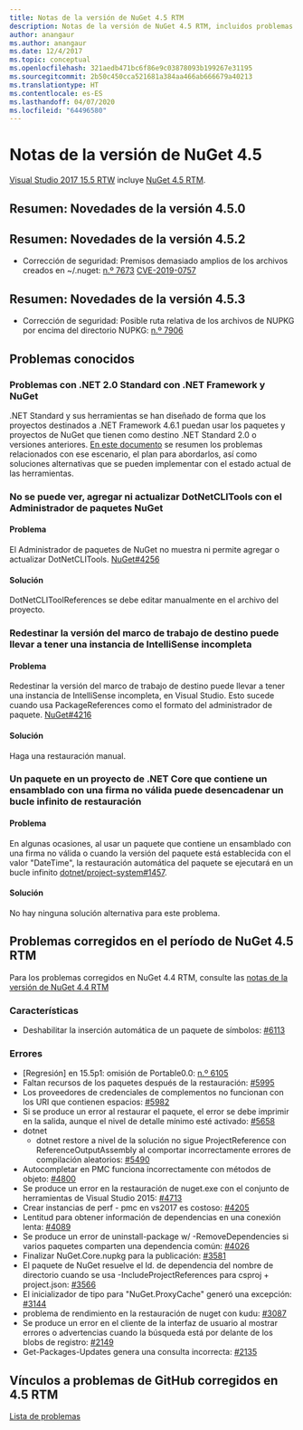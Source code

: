 ```yaml
---
title: Notas de la versión de NuGet 4.5 RTM
description: Notas de la versión de NuGet 4.5 RTM, incluidos problemas conocidos, correcciones de errores, características agregadas y DCR.
author: anangaur
ms.author: anangaur
ms.date: 12/4/2017
ms.topic: conceptual
ms.openlocfilehash: 321aedb471bc6f86e9c03878093b199267e31195
ms.sourcegitcommit: 2b50c450cca521681a384aa466ab666679a40213
ms.translationtype: HT
ms.contentlocale: es-ES
ms.lasthandoff: 04/07/2020
ms.locfileid: "64496580"
---
```

# <a name="nuget-45-release-notes"></a>Notas de la versión de NuGet 4.5

[Visual Studio 2017 15.5 RTW](https://www.visualstudio.com/news/releasenotes/vs2017-relnotes) incluye [NuGet 4.5 RTM](https://dist.nuget.org/win-x86-commandline/v4.5.0/nuget.exe).

## <a name="summary-whats-new-in-450"></a>Resumen: Novedades de la versión 4.5.0

## <a name="summary-whats-new-in-452"></a>Resumen: Novedades de la versión 4.5.2

* Corrección de seguridad: Premisos demasiado amplios de los archivos creados en ~/.nuget: [n.º 7673](https://github.com/NuGet/Home/issues/7673) [CVE-2019-0757](https://portal.msrc.microsoft.com/en-us/security-guidance/advisory/CVE-2019-0757)

## <a name="summary-whats-new-in-453"></a>Resumen: Novedades de la versión 4.5.3

* Corrección de seguridad: Posible ruta relativa de los archivos de NUPKG por encima del directorio NUPKG: [n.º 7906](https://github.com/NuGet/Home/issues/7906)

## <a name="known-issues"></a>Problemas conocidos

### <a name="issues-with-net-standard-20-with-net-framework--nuget"></a>Problemas con .NET 2.0 Standard con .NET Framework y NuGet 

.NET Standard y sus herramientas se han diseñado de forma que los proyectos destinados a .NET Framework 4.6.1 puedan usar los paquetes y proyectos de NuGet que tienen como destino .NET Standard 2.0 o versiones anteriores. [En este documento](https://github.com/dotnet/standard/issues/481) se resumen los problemas relacionados con ese escenario, el plan para abordarlos, así como soluciones alternativas que se pueden implementar con el estado actual de las herramientas.

### <a name="you-are-unable-to-view-add-or-update-dotnetclitools-using-nuget-package-manager"></a>No se puede ver, agregar ni actualizar DotNetCLITools con el Administrador de paquetes NuGet

#### <a name="issue"></a>Problema

El Administrador de paquetes de NuGet no muestra ni permite agregar o actualizar DotNetCLITools. [NuGet#4256](https://github.com/NuGet/Home/issues/4256)

#### <a name="workaround"></a>Solución

DotNetCLIToolReferences se debe editar manualmente en el archivo del proyecto.

### <a name="retargeting-target-framework-version-may-lead-to-incomplete-intellisense"></a>Redestinar la versión del marco de trabajo de destino puede llevar a tener una instancia de IntelliSense incompleta

#### <a name="issue"></a>Problema

Redestinar la versión del marco de trabajo de destino puede llevar a tener una instancia de IntelliSense incompleta, en Visual Studio. Esto sucede cuando usa PackageReferences como el formato del administrador de paquete. [NuGet#4216](https://github.com/NuGet/Home/issues/4216)

#### <a name="workaround"></a>Solución

Haga una restauración manual.

### <a name="a-package-in-a-net-core-project-that-contains-an-assembly-with-an-invalid-signature-can-trigger-an-infinite-restore-loop"></a>Un paquete en un proyecto de .NET Core que contiene un ensamblado con una firma no válida puede desencadenar un bucle infinito de restauración

#### <a name="issue"></a>Problema

En algunas ocasiones, al usar un paquete que contiene un ensamblado con una firma no válida o cuando la versión del paquete está establecida con el valor "DateTime", la restauración automática del paquete se ejecutará en un bucle infinito [dotnet/project-system#1457](https://github.com/dotnet/project-system/issues/1457).

#### <a name="workaround"></a>Solución

No hay ninguna solución alternativa para este problema.

## <a name="issues-fixed-in-nuget-45-rtm-timeframe"></a>Problemas corregidos en el período de NuGet 4.5 RTM

Para los problemas corregidos en NuGet 4.4 RTM, consulte las [notas de la versión de NuGet 4.4 RTM](../release-notes/nuget-4.4-RTM.md) 

### <a name="features"></a>Características

- Deshabilitar la inserción automática de un paquete de símbolos: [#6113](https://github.com/NuGet/Home/issues/6113)

### <a name="bugs"></a>Errores

- [Regresión] en 15.5p1: omisión de Portable0.0: [n.º 6105](https://github.com/NuGet/Home/issues/6105)
- Faltan recursos de los paquetes después de la restauración: [#5995](https://github.com/NuGet/Home/issues/5995)
- Los proveedores de credenciales de complementos no funcionan con los URI que contienen espacios: [#5982](https://github.com/NuGet/Home/issues/5982)
- Si se produce un error al restaurar el paquete, el error se debe imprimir en la salida, aunque el nivel de detalle mínimo esté activado: [#5658](https://github.com/NuGet/Home/issues/5658)
- dotnet
  - dotnet restore a nivel de la solución no sigue ProjectReference con ReferenceOutputAssembly al comportar incorrectamente errores de compilación aleatorios: [#5490](https://github.com/NuGet/Home/issues/5490)
- Autocompletar en PMC funciona incorrectamente con métodos de objeto: [#4800](https://github.com/NuGet/Home/issues/4800)
- Se produce un error en la restauración de nuget.exe con el conjunto de herramientas de Visual Studio 2015: [#4713](https://github.com/NuGet/Home/issues/4713)
- Crear instancias de perf - pmc en vs2017 es costoso: [#4205](https://github.com/NuGet/Home/issues/4205)
- Lentitud para obtener información de dependencias en una conexión lenta: [#4089](https://github.com/NuGet/Home/issues/4089)
- Se produce un error de uninstall-package w/ -RemoveDependencies si varios paquetes comparten una dependencia común: [#4026](https://github.com/NuGet/Home/issues/4026)
- Finalizar NuGet.Core.nupkg para la publicación: [#3581](https://github.com/NuGet/Home/issues/3581)
- El paquete de NuGet resuelve el Id. de dependencia del nombre de directorio cuando se usa -IncludeProjectReferences para csproj + project.json: [#3566](https://github.com/NuGet/Home/issues/3566)
- El inicializador de tipo para "NuGet.ProxyCache" generó una excepción: [#3144](https://github.com/NuGet/Home/issues/3144)
- problema de rendimiento en la restauración de nuget con kudu: [#3087](https://github.com/NuGet/Home/issues/3087)
- Se produce un error en el cliente de la interfaz de usuario al mostrar errores o advertencias cuando la búsqueda está por delante de los blobs de registro: [#2149](https://github.com/NuGet/Home/issues/2149)
- Get-Packages-Updates genera una consulta incorrecta: [#2135](https://github.com/NuGet/Home/issues/2135)

## <a name="links-to-github-issues-fixed-in-45-rtm"></a>Vínculos a problemas de GitHub corregidos en 4.5 RTM

[Lista de problemas](https://github.com/NuGet/Home/issues?q=is%3Aissue+milestone%3A4.5+is%3Aclosed)

